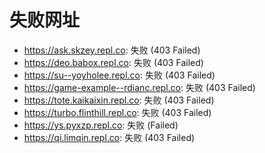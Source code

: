 # 失败网址
- https://ask.skzey.repl.co: 失败 (403
Failed)
- https://deo.babox.repl.co: 失败 (403
Failed)
- https://su--yoyholee.repl.co: 失败 (403
Failed)
- https://game-example--rdianc.repl.co: 失败 (403
Failed)
- https://tote.kaikaixin.repl.co: 失败 (403
Failed)
- https://turbo.flinthill.repl.co: 失败 (403
Failed)
- https://ys.pyxzp.repl.co: 失败 (Failed)
- https://qi.limqin.repl.co: 失败 (403
Failed)
